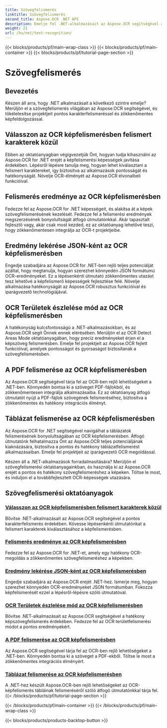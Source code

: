 ```yaml
---
title: Szövegfelismerés
linktitle: Szövegfelismerés
second_title: Aspose.OCR .NET API
description: Emelje fel .NET-alkalmazásait az Aspose.OCR segítségével a pontos karakterfelismerés érdekében. Fedezze fel az oktatóanyagokat a választási lehetőségek, az eredmények és a JSON-formátumok megszerzéséhez az OCR képfelismerésben.
weight: 21
url: /hu/net/text-recognition/
---
```


{{< blocks/products/pf/main-wrap-class >}}
{{< blocks/products/pf/main-container >}}
{{< blocks/products/pf/tutorial-page-section >}}

# Szövegfelismerés

## Bevezetés

Készen áll arra, hogy .NET alkalmazásait a következő szintre emelje? Merüljön el a szövegfelismerés világában az Aspose.OCR segítségével, és tökéletesítse projektjeit pontos karakterfelismeréssel és zökkenőmentes képfeldolgozással.

## Válasszon az OCR képfelismerésben felismert karakterek közül

Ebben az oktatóanyagban végigvezetjük Önt, hogyan tudja kihasználni az Aspose.OCR for .NET erejét a képfelismerési képességek javítása érdekében. Lépésről lépésre tanulja meg, hogyan lehet kiválasztani a felismert karaktereket, így biztosítva az alkalmazások pontosságát és hatékonyságát. Növelje OCR-élményét az Aspose.OCR élvonalbeli funkcióival.

## Felismerés eredménye az OCR képfelismerésben

Fedezze fel az Aspose.OCR for .NET képességeit, és alakítsa át a képek szövegfelismerésének kezelését. Fedezze fel a felismerési eredmények megszerzésének bonyolultságát átfogó útmutatónkkal. Akár tapasztalt fejlesztő vagy, akár csak most kezded, ez az oktatóanyag lehetővé teszi, hogy zökkenőmentesen integrálja az OCR-t projektjeibe.

## Eredmény lekérése JSON-ként az OCR képfelismerésben

Engedje szabadjára az Aspose.OCR for .NET-ben rejlő teljes potenciálját azáltal, hogy megtanulja, hogyan szerezhet könnyedén JSON formátumú OCR-eredményeket. Ez a lépésenkénti útmutató zökkenőmentes utazást tesz lehetővé a képfelismerő képességek fejlesztése felé. Növelje alkalmazása hatékonyságát az Aspose.OCR robusztus funkcióival és iparágvezető technológiájával.

## OCR Területek észlelése mód az OCR képfelismerésben

A hatékonyság kulcsfontosságú a .NET-alkalmazásokban, és az Aspose.OCR segít Önnek ennek elérésében. Merüljön el az OCR Detect Areas Mode oktatóanyagában, hogy precíz eredményeket érjen el a képszöveg felismerésben. Emelje fel projektjeit az Aspose.OCR fejlett funkcióival, amelyek pontosságot és gyorsaságot biztosítanak a szövegfelismerésben.

## A PDF felismerése az OCR képfelismerésben

Az Aspose.OCR segítségével tárja fel az OCR-ben rejlő lehetőségeket a .NET-ben. Könnyedén bontsa ki a szöveget PDF-fájlokból, és zökkenőmentesen integrálja alkalmazásaiba. Ez az oktatóanyag átfogó útmutatót nyújt a PDF-fájlok szövegének felismeréséhez, biztosítva a zökkenőmentes és hatékony integrációs élményt.

## Táblázat felismerése az OCR képfelismerésben

Az Aspose.OCR for .NET segítségével navigálhat a táblázatok felismerésének bonyolultságában az OCR képfelismerésben. Átfogó útmutatónk felhatalmazza Önt az Aspose.OCR teljes potenciáljának kiaknázására, biztosítva a pontos és hatékony táblázatfelismerést alkalmazásaiban. Emelje fel projektjeit az iparágvezető OCR megoldással.

Készen áll a .NET-alkalmazások forradalmasítására? Merüljön el szövegfelismerési oktatóanyagainkban, és használja ki az Aspose.OCR erejét a pontos és hatékony szövegfelismeréshez a képeken. Töltse le most, és induljon el a továbbfejlesztett OCR-képességek utazására.
## Szövegfelismerési oktatóanyagok
### [Válasszon az OCR képfelismerésben felismert karakterek közül](./get-choices-for-recognized-characters/)
Bővítse .NET-alkalmazásait az Aspose.OCR segítségével a pontos karakterfelismerés érdekében. Kövesse lépésenkénti útmutatónkat a felismert karakterek kiválasztásához a képfelismerésben.
### [Felismerés eredménye az OCR képfelismerésben](./get-recognition-result/)
Fedezze fel az Aspose.OCR for .NET-et, amely egy hatékony OCR-megoldás a zökkenőmentes szövegfelismeréshez a képekben.
### [Eredmény lekérése JSON-ként az OCR képfelismerésben](./get-result-as-json/)
Engedje szabadjára az Aspose.OCR erejét .NET-hez. Ismerje meg, hogyan szerezhet könnyedén OCR-eredményeket JSON formátumban. Fokozza képfelismerését ezzel a lépésről-lépésre szóló útmutatóval.
### [OCR Területek észlelése mód az OCR képfelismerésben](./ocr-detect-areas-mode/)
Bővítse .NET-alkalmazásait az Aspose.OCR segítségével a hatékony képszövegfelismerés érdekében. Fedezze fel az OCR területfelismerési módot a pontos eredményekért.
### [A PDF felismerése az OCR képfelismerésben](./recognize-pdf/)
Az Aspose.OCR segítségével tárja fel az OCR-ben rejlő lehetőségeket a .NET-ben. Könnyedén bontsa ki a szöveget a PDF-ekből. Töltse le most a zökkenőmentes integrációs élményért.
### [Táblázat felismerése az OCR képfelismerésben](./recognize-table/)
A .NET-hez készült Aspose.OCR-ben rejlő lehetőségeket az OCR-képfelismerés tábláinak felismeréséről szóló átfogó útmutatónkkal tárja fel.
{{< /blocks/products/pf/tutorial-page-section >}}

{{< /blocks/products/pf/main-container >}}
{{< /blocks/products/pf/main-wrap-class >}}

{{< blocks/products/products-backtop-button >}}
